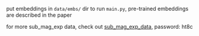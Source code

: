 put embeddings in `data/embs/` dir to run `main.py`, pre-trained embeddings are described in the paper

for more sub_mag_exp data, check out [sub_mag_exp_data](https://pan.baidu.com/s/1Sw5-0gX8DAVdrfy8x9anEQ),
password: ht8c